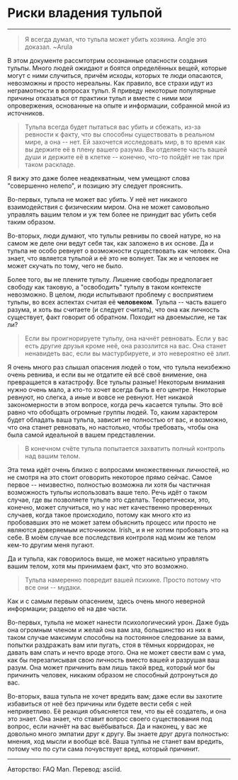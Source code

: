 # Риски владения тульпой

---

> Я всегда думал, что тульпа может убить хозяина. Angle это доказал. \~Arula

В этом документе рассмтотрим осознанные опасности создания тульпы. Много людей ожидают и боятся определённых вещей, которые могут с ними случиться, причём исходы, которых те люди опасаются, невозможны и просто нереальны. Как правило, все страхи идут из неграмотности в вопросах тульп. Я приведу некоторые популярные причины отказаться от практики тульп и вместе с ними мои опровержения, основанные на опыте и информации, собранной мной из источников.

> Тульпа всегда будет пытаться вас убить и сбежать, из-за ревности к факту, что вы способны существовать в реальном мире, а она -- нет. Ей захочется исследовать мир, в то время как вы держите её в плену вашего разума. Вы отделяете часть вашей души и держите её в клетке -- конечно, что-то пойдёт не так при таком раскладе.

Я вижу это даже более неадекватным, чем умещают слова "совершенно нелепо", и позицию эту следует прояснить.

Во-первых, тульпа не может вас убить. У неё нет никакого взаимодействия с физическим миром. Она не может самовольно управлять вашим телом и уж тем более не принудит вас убить себя таким образом.

Во-вторых, люди думают, что тульпы ревнивы по своей натуре, но на самом же деле они ведут себя так, как заложено в их основе. Да и тульпа не особо ревнует о возможности существовать как человек. Она знает, что является тульпой и её это не волнует. Так же и человек не может скучать по тому, чего не было.

Более того, вы не плените тульпу. Лишение свободы предполагает свободу как таковую, а "освободить" тульпу в таком контексте невозможно. В целом, люди испытывают проблему с восприятием тульпы, во всех аспектах считая её **человеком**. Тульпа -- часть вашего разума, и хоть вы считаете (и следует считать), что она как личность существует, факт говорит об обратном. Походит на двоемыслие, не так ли?

> Если вы проигнорируете тульпу, она начнёт ревновать. Если у вас есть другие друзья кроме неё, она разозлится на вас. Она станет ненавидеть вас, если вы мастурбируете, и это невероятно её злит. 

Я очень много раз слышал опасения людей о том, что тульпа неизбежно очень ревнива, и если вы не отдатите ей всё своё внимение, она превращается в катастрофу. Все тульпы разные! Некоторым внимания нужно очень мало, а кто-то хочет всегда быть в его центре. Некоторые ревнуют, но слегка, а иные и вовсе не ревнуют. Нет никакой закономерности в этом вопросе, когда речь касается тульпы. Это всё равно что обобщать огромные группы людей. То, каким характером будет обладать ваша тульпа, зависит не полностью от вас, и возможно, что она станет ревновать, но настолько, чтобы требовать, чтобы она была самой идеальной в вашем представлении.

> В конечном счёте тульпа попытается захватить полный контроль над вашим телом.

Эта тема идёт очень близко с вопросами множественных личностей, но не смотря на это стоит оговорить некоторое прямо сейчас. Самое первое -- неизвестно, полностью возможна ли хотя бы частичная возможность тульпы использовать ваше тело. Речь идёт о таком случае, где вы позволяете тульпе это сделать. Теоретически, это, конечно, может случиться, но у нас нет качественно проверенных случаев, когда такое происходило, потому как много кто из пробовавших это не может затем объяснить процесс или просто не являются доверяемым источником. Irish_ и я не хотим пробовать это на себе. В моём случае все последствия контроля над моим же телом кем-то другим меня пугают.

Да и тульпа, как говорилось выше, не может насильно управлять вашим телом, хотя мы принимаем факт, что это возможно.

> Тульпа намеренно повредит вашей психике. Просто потому что все они -- мудаки. 

Как и с самым первым опасением, здесь очень много неверной информации; разделю её на две части.

Во-первых, тульпа не может нанести психологический урон. Даже будь она огромным членом и желай она вам зла, большинство из них в таком случае максимум способны на постоянное следование за вами, попытки раздражать вам или пугать, стоя в тёмных корридорах, не давать вам спать и нечто вроде этого. Она не может свести вам с ума, как бы перезаписывая свою личность вместо вашей и разрушая ваш разум. Она может причинить вам лишь такой вред, который мог бы причинить человек, никаким образом не способный дотронуться до вас.

Во-вторых, ваша тульпа не хочет вредить вам; даже если вы захотите избавиться от неё без причины или будете вести себя с ней неприветливо. Её реакция объясняется тем, что вы её создатель, и она это знает. Она знает, что ставит вопрос своего существования под вопрос, если начнёт на вас выёбываться. Да и наконец, у вас же довольно много эмпатии друг к другу. Вы знаете друг друга полностью: мнения, ход мысли и вообще всё. Ваша тулпьа не станет вам вредить, потому что по сути сама почувствует вред, который причинит.

---

Авторство: FAQ Man.
Перевод: asciid.
